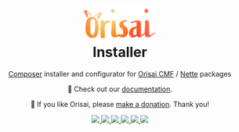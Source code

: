 <h1 align="center">
	<img src="https://github.com/orisai/.github/blob/main/images/repo_title.png?raw=true" alt="Orisai"/>
	<br/>
	Installer
</h1>

<p align="center">
	<a href="https://getcomposer.org">Composer</a> installer and configurator for
	<a href="https://github.com/orisai/cmf">Orisai CMF</a> / <a href="https://nette.org">Nette</a> packages
</p>

<p align="center">
	📄 Check out our <a href="docs/README.md">documentation</a>.
</p>

<p align="center">
	💸 If you like Orisai, please <a href="https://orisai.dev/sponsor">make a donation</a>. Thank you!
</p>

<p align="center">
	<a href="https://github.com/orisai/installer/actions?query=workflow%3Aci">
		<img src="https://github.com/orisai/installer/workflows/ci/badge.svg">
	</a>
	<a href="https://coveralls.io/r/orisai/installer">
		<img src="https://badgen.net/coveralls/c/github/orisai/installer/v1.x?cache=300">
	</a>
	<a href="https://dashboard.stryker-mutator.io/reports/github.com/orisai/installer/v1.x">
		<img src="https://badge.stryker-mutator.io/github.com/orisai/installer/v1.x">
	</a>
	<a href="https://packagist.org/packages/orisai/installer">
		<img src="https://badgen.net/packagist/dt/orisai/installer?cache=3600">
	</a>
	<a href="https://packagist.org/packages/orisai/installer">
		<img src="https://badgen.net/packagist/v/orisai/installer?cache=3600">
	</a>
	<a href="https://choosealicense.com/licenses/mpl-2.0/">
		<img src="https://badgen.net/badge/license/MPL-2.0/blue?cache=3600">
	</a>
<p>

##
